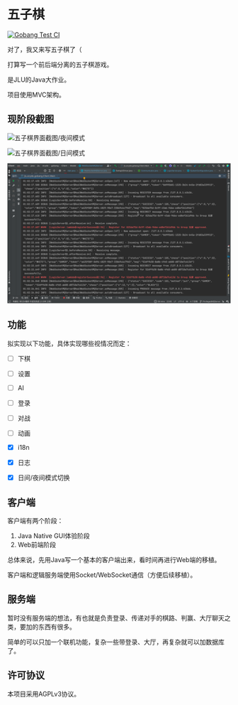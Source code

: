 # 五子棋

[![Gobang Test CI](https://github.com/Evyde/hw.gobang/actions/workflows/GobangTestCI.yml/badge.svg)](https://github.com/Evyde/hw.gobang/actions/workflows/GobangTestCI.yml)


对了，我又来写五子棋了（

打算写一个前后端分离的五子棋游戏。

是JLU的Java大作业。

项目使用MVC架构。

## 现阶段截图

![五子棋界面截图/夜间模式](pics/ScreenShot0601.png)

![五子棋界面截图/日间模式](pics/ScreenShot0602.png)

![控制台截图](pics/ScreenShot0801.png)

## 功能

拟实现以下功能，具体实现哪些视情况而定：

- [ ] 下棋
- [ ] 设置
- [ ] AI
- [ ] 登录
- [ ] 对战
- [ ] 动画

- [X] i18n
- [X] 日志
- [X] 日间/夜间模式切换

## 客户端

客户端有两个阶段：

1. Java Native GUI体验阶段
2. Web前端阶段

总体来说，先用Java写一个基本的客户端出来，看时间再进行Web端的移植。

客户端和逻辑服务端使用Socket/WebSocket通信（方便后续移植）。

## 服务端

暂时没有服务端的想法，有也就是负责登录、传递对手的棋路、判赢、大厅聊天之类，要加的东西有很多。

简单的可以只加一个联机功能，复杂一些带登录、大厅，再复杂就可以加数据库了。

## 许可协议

本项目采用AGPLv3协议。
